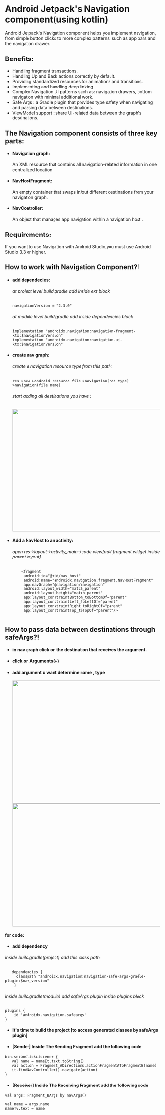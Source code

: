 # Android Jetpack's Navigation component(using kotlin)
Android Jetpack's Navigation component helps you implement navigation, from simple button clicks to more complex patterns, such as app bars and the navigation drawer.
## Benefits:
- Handling fragment transactions.
- Handling Up and Back actions correctly by default.
- Providing standardized resources for animations and transitions.
- Implementing and handling deep linking.
- Complex Navigation UI patterns such as:
  navigation drawers, bottom navigation with minimal additional work.
- Safe Args : a Gradle plugin that provides type safety when navigating and passing data between destinations.
- ViewModel support : share UI-related data between the graph's destinations.
 
## The Navigation component consists of three key parts:
- #### Navigation graph:
  An XML resource that contains all navigation-related information in one centralized location
- #### NavHostFragment:
  An empty container that swaps in/out different destinations from your navigation graph. 
- #### NavController:
  An object that manages app navigation within a navigation host .
## Requirements:
If you want to use Navigation with Android Studio,you must use Android Studio 3.3 or higher.
## How to work with Navigation Component?!
- #### add dependecies:
  ###### at project level build.gradle add inside ext block
  ```
  navigationVersion = "2.3.0"
  ```
  ###### at module level build.gradle add inside dependencies block
  ```
  implementation "androidx.navigation:navigation-fragment-ktx:$navigationVersion"
  implementation "androidx.navigation:navigation-ui-ktx:$navigationVersion"
  ```
- #### create nav graph:
  ###### create a navigation resource type from this path:
  ```
  res->new->android resource file->navigation(res type)->navigation(file name)
  ```
  ###### start adding all destinations you have :
  <img src=https://user-images.githubusercontent.com/59161258/104088921-01368900-5273-11eb-94e3-8fc464f5cd1b.png width="600" height="400">
  
- #### Add a NavHost to an activity:
  ###### open res->layout->activity_main->code view[add fragment widget inside parent layout]

   ```      
       <fragment
        android:id="@+id/nav_host"
        android:name="androidx.navigation.fragment.NavHostFragment"
        app:navGraph="@navigation/navigation"
        android:layout_width="match_parent"
        android:layout_height="match_parent"
        app:layout_constraintBottom_toBottomOf="parent"
        app:layout_constraintLeft_toLeftOf="parent"
        app:layout_constraintRight_toRightOf="parent"
        app:layout_constraintTop_toTopOf="parent"/>
        
   ```  

## How to pass data between destinations through safeArgs?!
- #### in nav graph click on the destination that receives the argument.
- #### click on Arguments(+)
- #### add argument u want determine name , type 
  <img src=https://user-images.githubusercontent.com/59161258/104103484-08798900-52ab-11eb-82e8-0b16fb07778e.jpg width="600" height="400">    
  <img src=https://user-images.githubusercontent.com/59161258/104103563-69a15c80-52ab-11eb-85f1-04024cbb3b5a.jpg width="600" height="400">
#### for code:
 - #### add dependency
###### inside build.gradle(project) add this class path 
```
   dependencies {
     classpath "androidx.navigation:navigation-safe-args-gradle-plugin:$nav_version"
    }
```
###### inside build.gradle(module) add safeArgs plugin inside plugins block 
```
plugins {
    id 'androidx.navigation.safeargs'
} 
```
 - #### It's time to build the project [to access generated classes by safeArgs plugin]
 - #### [Sender] Inside The Sending Fragment add the following code 
```
btn.setOnClickListener {
   val name = nameEt.text.toString()
   val action = Fragment_ADirections.actionFragmentAToFragmentB(name)
   it.findNavController().navigate(action)
}
```  
 - #### [Receiver] Inside The Receiving Fragment add the following code
```
val args: Fragment_BArgs by navArgs()
```
```
val name = args.name
nameTv.text = name
```
    
 
 
